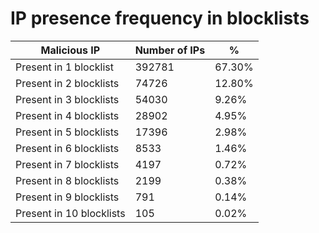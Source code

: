 # IP presence frequency in blocklists
| Malicious IP | Number of IPs | % |
|----|----|----|
| Present in 1 blocklist | 392781 | 67.30% |
| Present in 2 blocklists | 74726 | 12.80% |
| Present in 3 blocklists | 54030 | 9.26% |
| Present in 4 blocklists | 28902 | 4.95% |
| Present in 5 blocklists | 17396 | 2.98% |
| Present in 6 blocklists | 8533 | 1.46% |
| Present in 7 blocklists | 4197 | 0.72% |
| Present in 8 blocklists | 2199 | 0.38% |
| Present in 9 blocklists | 791 | 0.14% |
| Present in 10 blocklists | 105 | 0.02% |
